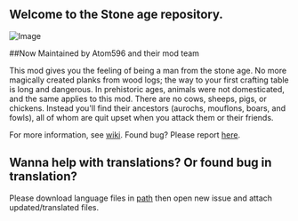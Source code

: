 ## Welcome to the Stone age repository.
![Image](https://i.imgur.com/AOLF5BQ.png)

##Now Maintained by Atom596 and their mod team

This mod gives you the feeling of being a man from the stone age. No more magically created planks from wood logs; the way to your first crafting table is long and dangerous. In prehistoric ages, animals were not domesticated, and the same applies to this mod. There are no cows, sheeps, pigs, or chickens. Instead you'll find their ancestors (aurochs, mouflons, boars, and fowls), all of whom are quit upset when you attack them or their friends.

For more information, see [wiki](https://github.com/yanny7/StoneAge/wiki).
Found bug? Please report [here](https://github.com/yanny7/StoneAge/issues).

## Wanna help with translations? Or found bug in translation?

Please download language files in [path](https://github.com/yanny7/StoneAge/tree/master/src/main/resources/assets/stone_age/lang) then open new issue and attach updated/translated files.
